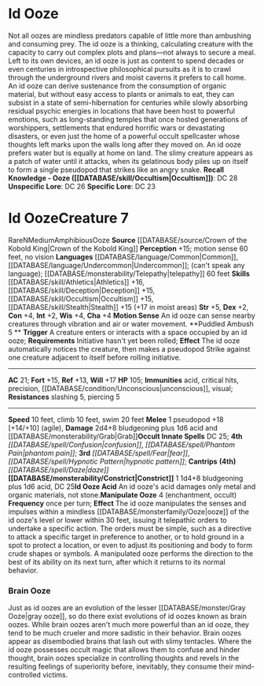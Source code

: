 ﻿---
ac: '21'
alignment: N
all_resistance: null
burrow_speed: null
charisma: '+4'
climb_speed: '10'
constitution: '+4'
creature_ability:
- Constrict
- Id Ooze Acid
- Manipulate Ooze
- Motion Sense
- Puddled Ambush
creature_family: '[[DATABASE/monsterfamily/Ooze|Ooze]]'
description: "Not all oozes are mindless predators capable of little more than ambushing\
  \ and consuming prey. The id ooze is a thinking, calculating creature with the capacity\
  \ to carry out complex plots and plans\u2014not always to secure a meal. Left to\
  \ its own devices, an id ooze is just as content to spend decades or even centuries\
  \ in introspective philosophical pursuits as it is to crawl through the underground\
  \ rivers and moist caverns it prefers to call home.<br/><br/> An id ooze can derive\
  \ sustenance from the consumption of organic material, but without easy access to\
  \ plants or animals to eat, they can subsist in a state of semi-hibernation for\
  \ centuries while slowly absorbing residual psychic energies in locations that have\
  \ been host to powerful emotions, such as long-standing temples that once hosted\
  \ generations of worshippers, settlements that endured horrific wars or devastating\
  \ disasters, or even just the home of a powerful occult spellcaster whose thoughts\
  \ left marks upon the walls long after they moved on.<br/><br/> An id ooze prefers\
  \ water but is equally at home on land. The slimy creature appears as a patch of\
  \ water until it attacks, when its gelatinous body piles up on itself to form a\
  \ single pseudopod that strikes like an angry snake.<br/><br/><b><u>Recall Knowledge\
  \ - Ooze</u> ( [[DATABASE/skill/Occultism|Occultism]] )</b>: DC 28<br/><b><u>Unspecific\
  \ Lore</u></b>: DC 26<br/><b><u>Specific Lore</u></b>: DC 23"
dexterity: '+2'
element: null
fly_speed: null
fortitude: '+15'
hardness: null
hp: '105'
id: '2183'
immunity:
- '[[DATABASE/trait/Acid|acid]]'
- critical hits
- precision
- '[[DATABASE/condition/Unconscious|unconscious]]'
- '[[DATABASE/trait/Visual|visual]]'
intelligence: '+2'
land_speed: '10'
language:
- '[[DATABASE/language/Common|Common]]'
- '[[DATABASE/language/Undercommon|Undercommon]] ; (can''t speak any language); [[DATABASE/monsterability/Telepathy|telepathy]]
  60 feet'
level: '7'
max_speed: '20'
name: Id Ooze
perception: '+15'
rarity: Rare
reflex: '+13'
resistance:
- slashing 5
- piercing 5
rus_type_level: null
school: null
sense:
- motion sense 60 feet
- no vision
size: Medium
skill:
- '[[DATABASE/skill/Athletics|Athletics]] +16'
- '[[DATABASE/skill/Deception|Deception]] +15'
- '[[DATABASE/skill/Occultism|Occultism]] +15'
- '[[DATABASE/skill/Stealth|Stealth]] +15'
source: '[[DATABASE/source/Crown of the Kobold King|Crown of the Kobold King]]'
speed:
- 10 feet
- climb 10 feet
- swim 20 feet
spell:
- '[[DATABASE/spell/Confusion|Confusion]]'
- '[[DATABASE/spell/Daze|Daze]]'
- '[[DATABASE/spell/Fear|Fear]]'
- '[[DATABASE/spell/Hypnotic Pattern|HypnoticPattern]]'
- '[[DATABASE/spell/Phantom Pain|Phantom Pain]]'
strength: '+5'
strength_req: '5'
strongest_save:
- Will
swim_speed: '20'
trait:
- '[[DATABASE/trait/Amphibious|Amphibious]]'
- '[[DATABASE/trait/Ooze|Ooze]]'
- '[[DATABASE/trait/Rare|Rare]]'
type: Creature
vision: null
weakest_save:
- Reflex
weakness: null
will: '+17'
wisdom: '+4'

---
# Id Ooze

Not all oozes are mindless predators capable of little more than ambushing and consuming prey. The id ooze is a thinking, calculating creature with the capacity to carry out complex plots and plans—not always to secure a meal. Left to its own devices, an id ooze is just as content to spend decades or even centuries in introspective philosophical pursuits as it is to crawl through the underground rivers and moist caverns it prefers to call home.
 An id ooze can derive sustenance from the consumption of organic material, but without easy access to plants or animals to eat, they can subsist in a state of semi-hibernation for centuries while slowly absorbing residual psychic energies in locations that have been host to powerful emotions, such as long-standing temples that once hosted generations of worshippers, settlements that endured horrific wars or devastating disasters, or even just the home of a powerful occult spellcaster whose thoughts left marks upon the walls long after they moved on.
 An id ooze prefers water but is equally at home on land. The slimy creature appears as a patch of water until it attacks, when its gelatinous body piles up on itself to form a single pseudopod that strikes like an angry snake.
**Recall Knowledge - Ooze ([[DATABASE/skill/Occultism|Occultism]])**: DC 28
**Unspecific Lore**: DC 26
**Specific Lore**: DC 23

# Id Ooze<span class="item-type">Creature 7</span>

<span class="trait-rare item-trait">Rare</span><span class="trait-alignment item-trait">N</span><span class="trait-size item-trait">Medium</span><span class="item-trait">Amphibious</span><span class="item-trait">Ooze</span>
**Source** [[DATABASE/source/Crown of the Kobold King|Crown of the Kobold King]]
**Perception** +15; motion sense 60 feet, no vision
**Languages** [[DATABASE/language/Common|Common]], [[DATABASE/language/Undercommon|Undercommon]]; (can't speak any language); [[DATABASE/monsterability/Telepathy|telepathy]] 60 feet
**Skills** [[DATABASE/skill/Athletics|Athletics]] +16, [[DATABASE/skill/Deception|Deception]] +15, [[DATABASE/skill/Occultism|Occultism]] +15, [[DATABASE/skill/Stealth|Stealth]] +15 (+17 in moist areas)
**Str** +5, **Dex** +2, **Con** +4, **Int** +2, **Wis** +4, **Cha** +4
**Motion Sense** An id ooze can sense nearby creatures through vibration and air or water movement.
**Puddled Ambush <span class="action-icon">5</span> ** **Trigger** A creature enters or interacts with a space occupied by an id ooze; **Requirements** Initiative hasn't yet been rolled; **Effect** The id ooze automatically notices the creature, then makes a pseudopod Strike against one creature adjacent to itself before rolling initiative.

---
**AC** 21; **Fort** +15, **Ref** +13, **Will** +17
**HP** 105; **Immunities** acid, critical hits, precision, [[DATABASE/condition/Unconscious|unconscious]], visual; **Resistances** slashing 5, piercing 5

---
**Speed** 10 feet, climb 10 feet, swim 20 feet
<span class="in-box-ability">**Melee** <span class="action-icon">1</span> pseudopod +18 [+14/+10] (agile), **Damage** 2d4+8 bludgeoning plus 1d6 acid and [[DATABASE/monsterability/Grab|Grab]]</span>**Occult Innate Spells** DC 25; **4th** _[[DATABASE/spell/Confusion|confusion]]_, _[[DATABASE/spell/Phantom Pain|phantom pain]]_; **3rd** _[[DATABASE/spell/Fear|fear]]_, _[[DATABASE/spell/Hypnotic Pattern|hypnotic pattern]]_; **Cantrips** **(4th)** _[[DATABASE/spell/Daze|daze]]_
<span class="in-box-ability">**[[DATABASE/monsterability/Constrict|Constrict]]** <span class="action-icon">1</span> 1d4+8 bludgeoning plus 1d6 acid, DC 25</span><span class="in-box-ability">**Id Ooze Acid** An id ooze's acid damages only metal and organic materials, not stone.</span><span class="in-box-ability">**Manipulate Ooze** <span class="action-icon">4</span> (enchantment, occult) **Frequency** once per turn; **Effect** The id ooze manipulates the senses and impulses within a mindless [[DATABASE/monsterfamily/Ooze|ooze]] of the id ooze's level or lower within 30 feet, issuing it telepathic orders to undertake a specific action. The orders must be simple, such as a directive to attack a specific target in preference to another, or to hold ground in a spot to protect a location, or even to adjust its positioning and body to form crude shapes or symbols. A manipulated ooze performs the direction to the best of its ability on its next turn, after which it returns to its normal behavior.</span>

###  Brain Ooze

Just as id oozes are an evolution of the lesser [[DATABASE/monster/Gray Ooze|gray ooze]], so do there exist evolutions of id oozes known as brain oozes. While brain oozes aren't much more powerful than an id ooze, they tend to be much crueler and more sadistic in their behavior. Brain oozes appear as disembodied brains that lash out with slimy tentacles. Where the id ooze possesses occult magic that allows them to confuse and hinder thought, brain oozes specialize in controlling thoughts and revels in the resulting feelings of superiority before, inevitably, they consume their mind-controlled victims.